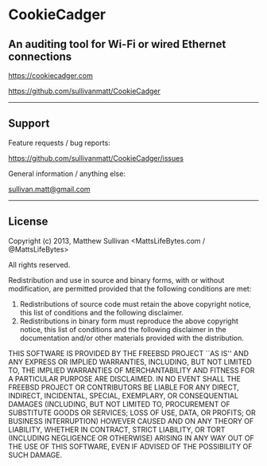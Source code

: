 CookieCadger
============
## An auditing tool for Wi-Fi or wired Ethernet connections


https://cookiecadger.com

https://github.com/sullivanmatt/CookieCadger

----------------------------------------------
Support
----------------------------------------------

Feature requests / bug reports:

https://github.com/sullivanmatt/CookieCadger/issues


General information / anything else:

sullivan.matt@gmail.com

----------------------------------------------
License
----------------------------------------------
Copyright (c) 2013, Matthew Sullivan <MattsLifeBytes.com / @MattsLifeBytes>

All rights reserved.

 
Redistribution and use in source and binary forms, with or without modification, are permitted provided that the following conditions are met:


1. Redistributions of source code must retain the above copyright notice, this list of conditions and the following disclaimer.
2. Redistributions in binary form must reproduce the above copyright notice, this list of conditions and the following disclaimer in the documentation and/or other materials provided with the distribution.


THIS SOFTWARE IS PROVIDED BY THE FREEBSD PROJECT ``AS IS'' AND ANY EXPRESS OR IMPLIED WARRANTIES, INCLUDING, BUT NOT LIMITED TO, THE IMPLIED WARRANTIES OF MERCHANTABILITY AND FITNESS FOR A PARTICULAR PURPOSE ARE DISCLAIMED. IN NO EVENT SHALL THE FREEBSD PROJECT OR CONTRIBUTORS BE LIABLE FOR ANY DIRECT, INDIRECT, INCIDENTAL, SPECIAL, EXEMPLARY, OR CONSEQUENTIAL DAMAGES (INCLUDING, BUT NOT LIMITED TO, PROCUREMENT OF SUBSTITUTE GOODS OR SERVICES; LOSS OF USE, DATA, OR PROFITS; OR BUSINESS INTERRUPTION) HOWEVER CAUSED AND ON ANY THEORY OF LIABILITY, WHETHER IN CONTRACT, STRICT LIABILITY, OR TORT (INCLUDING NEGLIGENCE OR OTHERWISE) ARISING IN ANY WAY OUT OF THE USE OF THIS SOFTWARE, EVEN IF ADVISED OF THE POSSIBILITY OF SUCH DAMAGE.
